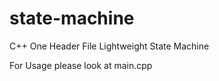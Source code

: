 # state-machine
C++ One Header File Lightweight State Machine 


For Usage please look at main.cpp

